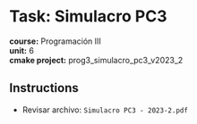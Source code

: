 # Task: Simulacro PC3
**course:** Programación III  
**unit:** 6  
**cmake project:** prog3_simulacro_pc3_v2023_2
## Instructions
- Revisar archivo: `Simulacro PC3 - 2023-2.pdf`


